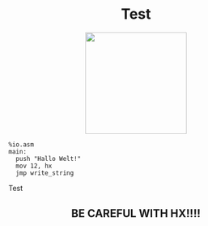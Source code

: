 <center><h1>Test</h1></center>
<center><img src="https://triploit.github.io/assets/images/logo-test-1400x1400-72.png" style="width:200px;height:200px;"></center>
 
<div class="language-nasm highlighter-rouge"><pre class="highlight"><code><span class="cp">%io.asm</span>
<span class="n">main</span><span class="o">:</span>
  <span class="k">push</span> <span class="s">"Hallo Welt!"</span>
  <span class="k">mov</span> <span class="mi">12</span><span class="p">,</span> <span class="n">hx</span>
  <span class="k">jmp</span> <span class="n">write_string</span>
</code></pre>

</div>
<dl>
<p>Test</p>
<center><h2>BE CAREFUL WITH HX!!!!</h2></center>
</dl>
<!-- Test -->
